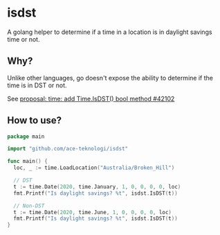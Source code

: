 # isdst

A golang helper to determine if a time in a location is in daylight savings time or not.

## Why?

Unlike other languages, go doesn't expose the ability to determine if
the time is in DST or not.

See [proposal: time: add Time.IsDST() bool method #42102](https://github.com/golang/go/issues/42102)

## How to use?

```go
package main

import "github.com/ace-teknologi/isdst"

func main() {
  loc, _ := time.LoadLocation("Australia/Broken_Hill")

  // DST
  t := time.Date(2020, time.January, 1, 0, 0, 0, 0, loc)
  fmt.Printf("Is daylight savings? %t", isdst.IsDST(t))

  // Non-DST
  t := time.Date(2020, time.June, 1, 0, 0, 0, 0, loc)
  fmt.Printf("Is daylight savings? %t", isdst.IsDST(t))
}
```
